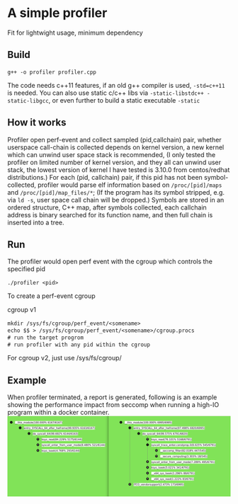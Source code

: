 # A simple profiler
Fit for lightwight usage, minimum dependency

## Build
```
g++ -o profiler profiler.cpp
```
The code needs c++11 features, if an old g++ compiler is used, `-std=c++11` is needed.
You can also use static c/c++ libs via `-static-libstdc++ -static-libgcc`, or even further to build a static executable `-static`


## How it works
Profiler open  perf-event and collect sampled (pid,callchain) pair, whether userspace call-chain is collected depends on kernel version, a new kernel which can unwind user space stack is recommended, (I only tested the profiler on limited number of kernel version, and they all can unwind user stack, the lowest version of kernel I have tested is 3.10.0 from centos/redhat distributions.)
For each (pid, callchain) pair, if this pid has not been symbol-collected, profiler would  parse elf information based on `/proc/[pid]/maps` and `/proc/[pid]/map_files/*`; (If the program has its symbol stripped, e.g. via `ld -s`, user space call chain will be dropped.) Symbols are stored in an ordered structure, C++ map,  after symbols collected, each callchain address is binary searched for its  function name, and then full chain is inserted into a tree.


## Run
The profiler would open perf event with the cgroup which controls the specified pid
```
./profiler <pid>
```

To create a perf-event cgroup

cgroup v1
```
mkdir /sys/fs/cgroup/perf_event/<somename>
echo $$ > /sys/fs/cgroup/perf_event/<somename>/cgroup.procs
# run the target progrom
# run profiler with any pid within the cgroup
```
For cgroup v2, just use /sys/fs/cgroup/<somename>


## Example
When profiler terminated, a report is generated, following is an example showing the performance impact from seccomp when running a high-IO program within a docker container.
![example](./example1.png "report")
